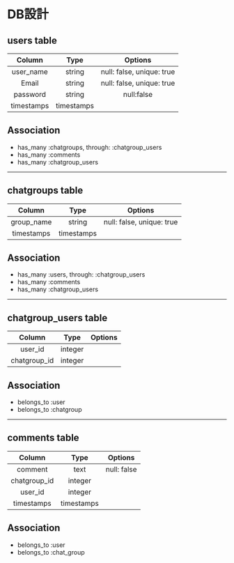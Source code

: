 # DB設計

## users table  

  |Column       |Type      |Options                   |
  |:-----------:|:--------:|:------------------------:|
  |user_name    |string    |null: false, unique: true |
  |Email        |string    |null: false, unique: true |
  |password     |string    |null:false                |
  |timestamps   |timestamps|                          |

## Association  

  - has_many :chatgroups, through: :chatgroup_users
  - has_many :comments
  - has_many :chatgroup_users

*****



## chatgroups table  

  |Column       |Type      |  Options                 |
  |:-----------:|:--------:|:------------------------:|
  |group_name   |string    | null: false, unique: true|
  |timestamps   |timestamps|                          |

## Association  

  - has_many :users, through: :chatgroup_users
  - has_many :comments
  - has_many :chatgroup_users

*****



## chatgroup_users table  

  |Column       |Type      |Options                   |
  |:-----------:|:--------:|:------------------------:|
  |user_id      |integer   |                          |
  |chatgroup_id |integer   |                          |


## Association  

  - belongs_to :user
  - belongs_to :chatgroup

*****



## comments table  

  |Column       |Type      |Options                   |
  |:-----------:|:--------:|:------------------------:|
  |comment      |text      |null: false               |
  |chatgroup_id |integer   |                          |
  |user_id      |integer   |                          |
  |timestamps   |timestamps|                          |

## Association  

  - belongs_to :user
  - belongs_to :chat_group
